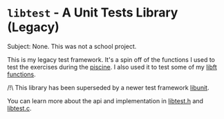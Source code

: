 # `libtest` - A Unit Tests Library (Legacy)

Subject: None. This was not a school project.

This is my legacy test framework. It's a spin off of the functions I used to
test the exercises during the [piscine](../piscine). I also used it to test some
of my [libft functions](../libft/test/src/tests.c).

/!\ This library has been superseded by a newer test framework [libunit](../libunit).

You can learn more about the api and implementation in
[libtest.h](include/libtest.h) and [libtest.c](src/libtest.c).
